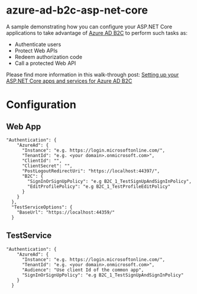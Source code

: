 # azure-ad-b2c-asp-net-core

A sample demonstrating how you can configure your ASP.NET Core applications to take advantage of [Azure AD B2C](https://azure.microsoft.com/en-us/services/active-directory-b2c/) to perform such tasks as:
- Authenticate users
- Protect Web APIs
- Redeem authorization code
- Call a protected Web API

Please find more information in this walk-through post:
[Setting up your ASP.NET Core apps and services for Azure AD B2C](https://dzimchuk.net/setting-up-your-aspnet-core-apps-and-services-for-azure-ad-b2c/)

# Configuration

## Web App

```
"Authentication": {
    "AzureAd": {
      "Instance": "e.g. https://login.microsoftonline.com/",
      "TenantId": "e.g. <your domain>.onmicrosoft.com>",
      "ClientId": "",
      "ClientSecret": "",
      "PostLogoutRedirectUri": "https://localhost:44397/",
      "B2C": {
        "SignInOrSignUpPolicy": "e.g B2C_1_TestSignUpAndSignInPolicy",
        "EditProfilePolicy": "e.g B2C_1_TestProfileEditPolicy"
      }
    }
  },
  "TestServiceOptions": {
    "BaseUrl": "https://localhost:44359/"
  } 
```

## TestService

```
"Authentication": {
    "AzureAd": {
      "Instance": "e.g. https://login.microsoftonline.com/",
      "TenantId": "e.g. <your domain>.onmicrosoft.com>",
      "Audience": "Use client Id of the common app",
      "SignInOrSignUpPolicy": "e.g B2C_1_TestSignUpAndSignInPolicy"
    }
  }
```
